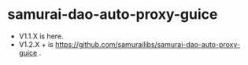 # samurai-dao-auto-proxy-guice

* V1.1.X is here.
* V1.2.X + is https://github.com/samurailibs/samurai-dao-auto-proxy-guice .
